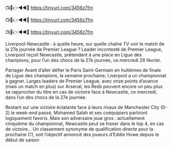 📺📱👉◄◄🔴 https://tinyurl.com/3456z7fm

📺📱👉◄◄🔴 https://tinyurl.com/3456z7fm

📺📱👉◄◄🔴 https://tinyurl.com/3456z7fm



Liverpool-Newcastle : à quelle heure, sur quelle chaîne TV voir le match de la 27e journée de Premier League ?
Leader incontesté de Premier League, Liverpool reçoit Newcastle, prétendant à une place en Ligue des champions, pour l’un des chocs de la 27e journée, ce mercredi 26 février.

Partager
Avant d’aller défier le Paris Saint-Germain en huitièmes de finale de Ligue des champions, la semaine prochaine, Liverpool a un championnat à gagner. Larges leaders de Premier League, avec onze points d’avance (mais un match en plus) sur Arsenal, les Reds peuvent encore un peu plus se rapprocher du titre en cas de victoire face à Newcastle, ce mercredi, dans l’un des chocs de la 27e journée.

Restant sur une victoire éclatante face à leurs rivaux de Manchester City (0-2) le week-end passé, Mohamed Salah et ses coéquipiers partiront logiquement favoris. Mais son adversaire joue gros : actuellement cinquième du championnat, Newcastle peut se hisser dans le top 4, en cas de victoire… Un classement synonyme de qualification directe pour la prochaine C1, soit l’objectif annoncé des joueurs d’Eddie Howe depuis le début de saison
